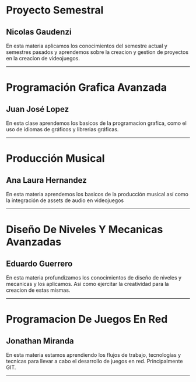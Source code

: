 # Proyecto Semestral #
## Nicolas Gaudenzi ##  
En esta materia aplicamos los conocimientos del semestre
actual y semestres pasados y aprendemos sobre la creacion
y gestion de proyectos en la creacion de videojuegos.

---

# Programación Grafica Avanzada #
## Juan José Lopez ##  
En esta clase aprendemos los basicos de la programacion grafica,
como el uso de idiomas de gráficos y librerias gráficas.

---

# Producción Musical #
## Ana Laura Hernandez ##  
En esta materia aprendemos los basicos de la producción musical
así como la integración de assets de audio en videojuegos

---

# Diseño De Niveles Y Mecanicas Avanzadas #
## Eduardo Guerrero ##  

En esta materia profundizamos los conocimientos de diseño de
niveles y mecanicas y los aplicamos. Asi como ejercitar la
creatividad para la creacion de estas mismas.

---

# Programacion De Juegos En Red #
## Jonathan Miranda ##

En esta materia estamos aprendiendo los flujos de 
trabajo, tecnologías y tecnicas para llevar a cabo el desarrollo
de juegos en red. Principalmente GIT.

---
